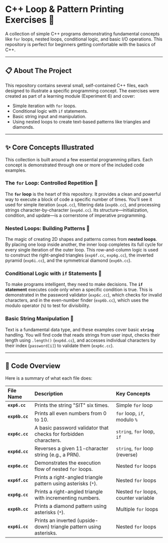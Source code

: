 # C++ Loop & Pattern Printing Exercises 🚀

A collection of simple C++ programs demonstrating fundamental concepts like `for` loops, nested loops, conditional logic, and basic I/O operations. This repository is perfect for beginners getting comfortable with the basics of C++.

---

## 📋 About The Project

This repository contains several small, self-contained C++ files, each designed to illustrate a specific programming concept. The exercises were created as part of a learning module (Experiment 6) and cover:

* Simple iteration with `for` loops.
* Conditional logic with `if` statements.
* Basic string input and manipulation.
* Using nested loops to create text-based patterns like triangles and diamonds.

---

## ✨ Core Concepts Illustrated

This collection is built around a few essential programming pillars. Each concept is demonstrated through one or more of the included code examples.

### The `for` Loop: Controlled Repetition 🔁

The **`for` loop** is the heart of this repository. It provides a clean and powerful way to execute a block of code a specific number of times. You'll see it used for simple iteration (`exp6.cc`), filtering data (`exp6b.cc`), and processing strings character-by-character (`exp6d.cc`). Its structure—initialization, condition, and update—is a cornerstone of imperative programming.

### Nested Loops: Building Patterns 💠

The magic of creating 2D shapes and patterns comes from **nested loops**. By placing one loop inside another, the inner loop completes its full cycle for every single iteration of the outer loop. This row-and-column logic is used to construct the right-angled triangles (`exp6f.cc`, `exp6g.cc`), the inverted pyramid (`exp6i.cc`), and the symmetrical diamond (`exp6h.cc`).

### Conditional Logic with `if` Statements 🤔

To make programs intelligent, they need to make decisions. The **`if` statement** executes code only when a specific condition is true. This is demonstrated in the password validator (`exp6c.cc`), which checks for invalid characters, and in the even-number finder (`exp6b.cc`), which uses the modulo operator (`%`) to test for divisibility.

### Basic String Manipulation 📝

Text is a fundamental data type, and these examples cover basic **`string`** handling. You will find code that reads strings from user input, checks their length using `.length()` (`exp6d.cc`), and accesses individual characters by their index (`password[i]`) to validate them (`exp6c.cc`).

---

## 📂 Code Overview

Here is a summary of what each file does:

| File Name | Description | Key Concepts |
| :--- | :--- | :--- |
| **`exp6.cc`** | Prints the string "SIT" six times. | Simple `for` loop |
| **`exp6b.cc`** | Prints all even numbers from 0 to 10. | `for` loop, `if`, modulo `%` |
| **`exp6c.cc`** | A basic password validator that checks for forbidden characters. | `string`, `for` loop, `if` |
| **`exp6d.cc`** | Reverses a given 11-character string (e.g., a PRN). | `string`, `for` loop (reverse) |
| **`exp6e.cc`** | Demonstrates the execution flow of nested `for` loops. | Nested `for` loops |
| **`exp6f.cc`** | Prints a right-angled triangle pattern using asterisks (`*`). | Nested `for` loops |
| **`exp6g.cc`** | Prints a right-angled triangle with incrementing numbers. | Nested `for` loops, counter variable |
| **`exp6h.cc`** | Prints a diamond pattern using asterisks (`*`). | Multiple `for` loops |
| **`exp6i.cc`** | Prints an inverted (upside-down) triangle pattern using asterisks. | Nested `for` loops |








